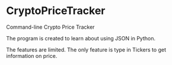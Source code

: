 # CryptoPriceTracker
Command-line Crypto Price Tracker

The program is created to learn about using JSON in Python.

The features are limited.
The only feature is type in Tickers to get information on price.
